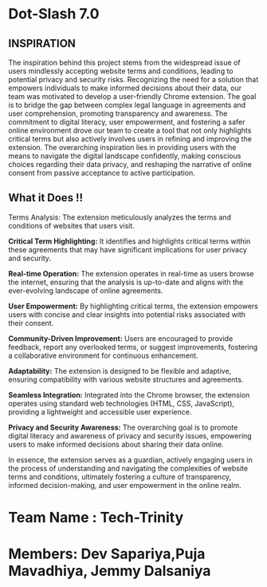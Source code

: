 
# Dot-Slash 7.0






## INSPIRATION


The inspiration behind this project stems from the widespread issue of users mindlessly accepting website terms and conditions, leading to potential privacy and security risks. Recognizing the need for a solution that empowers individuals to make informed decisions about their data, our team was motivated to develop a user-friendly Chrome extension. The goal is to bridge the gap between complex legal language in agreements and user comprehension, promoting transparency and awareness. The commitment to digital literacy, user empowerment, and fostering a safer online environment drove our team to create a tool that not only highlights critical terms but also actively involves users in refining and improving the extension. The overarching inspiration lies in providing users with the means to navigate the digital landscape confidently, making conscious choices regarding their data privacy, and reshaping the narrative of online consent from passive acceptance to active participation.



## What it Does !!

Terms Analysis: The extension meticulously analyzes the terms and conditions of websites that users visit.

**Critical Term Highlighting:** It identifies and highlights critical terms within these agreements that may have significant implications for user privacy and security.

**Real-time Operation:** The extension operates in real-time as users browse the internet, ensuring that the analysis is up-to-date and aligns with the ever-evolving landscape of online agreements.

**User Empowerment:** By highlighting critical terms, the extension empowers users with concise and clear insights into potential risks associated with their consent.

**Community-Driven Improvement:** Users are encouraged to provide feedback, report any overlooked terms, or suggest improvements, fostering a collaborative environment for continuous enhancement.

**Adaptability:** The extension is designed to be flexible and adaptive, ensuring compatibility with various website structures and agreements.

**Seamless Integration:** Integrated into the Chrome browser, the extension operates using standard web technologies (HTML, CSS, JavaScript), providing a lightweight and accessible user experience.

**Privacy and Security Awareness:** The overarching goal is to promote digital literacy and awareness of privacy and security issues, empowering users to make informed decisions about sharing their data online.

In essence, the extension serves as a guardian, actively engaging users in the process of understanding and navigating the complexities of website terms and conditions, ultimately fostering a culture of transparency, informed decision-making, and user empowerment in the online realm.

# Team Name : Tech-Trinity
# Members: Dev Sapariya,Puja Mavadhiya, Jemmy Dalsaniya
